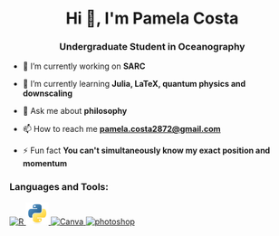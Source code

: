 <h1 align="center">Hi 👋, I'm Pamela Costa</h1>
<h3 align="center">Undergraduate Student in Oceanography</h3>

- 🔭 I’m currently working on **SARC**

- 🌱 I’m currently learning **Julia, LaTeX, quantum physics and downscaling**

- 💬 Ask me about **philosophy**

- 📫 How to reach me **pamela.costa2872@gmail.com**

- ⚡ Fun fact **You can't simultaneously know my exact position and momentum**

<h3 align="left">Languages and Tools:</h3>
<p align="left"> 
   <a href="https://www.r-project.org" target="_blank" rel="noreferrer"> 
        <img src="https://cdn.jsdelivr.net/gh/devicons/devicon@latest/icons/r/r-plain.svg" alt="R" width="40" height="40"/> 
    </a>
    <a href="https://www.python.org" target="_blank" rel="noreferrer"> 
        <img src="https://raw.githubusercontent.com/devicons/devicon/master/icons/python/python-original.svg" alt="python" width="40" height="40"/> 
    </a>
    <a href="https://www.canva.com" target="_blank" rel="noreferrer"> 
        <img src="https://cdn.jsdelivr.net/gh/devicons/devicon@latest/icons/canva/canva-original.svg" alt="Canva" width="40" height="40"/> 
    </a>
  <a href="https://www.photoshop.com/en" target="_blank" rel="noreferrer"> 
        <img src="https://cdn.jsdelivr.net/gh/devicons/devicon@latest/icons/photoshop/photoshop-original.svg" alt="photoshop" width="40" height="40"/> 
    </a> 
</p>
